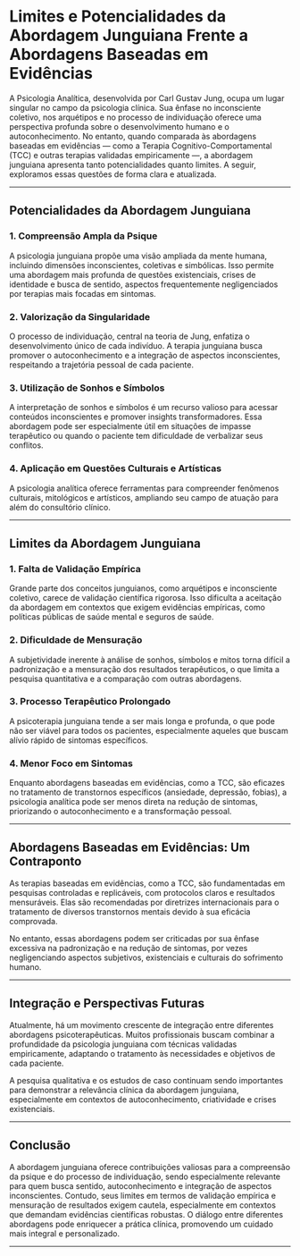 
# Limites e Potencialidades da Abordagem Junguiana Frente a Abordagens Baseadas em Evidências

A Psicologia Analítica, desenvolvida por Carl Gustav Jung, ocupa um lugar singular no campo da psicologia clínica. Sua ênfase no inconsciente coletivo, nos arquétipos e no processo de individuação oferece uma perspectiva profunda sobre o desenvolvimento humano e o autoconhecimento. No entanto, quando comparada às abordagens baseadas em evidências — como a Terapia Cognitivo-Comportamental (TCC) e outras terapias validadas empiricamente —, a abordagem junguiana apresenta tanto potencialidades quanto limites. A seguir, exploramos essas questões de forma clara e atualizada.

---

## Potencialidades da Abordagem Junguiana

### 1. **Compreensão Ampla da Psique**
A psicologia junguiana propõe uma visão ampliada da mente humana, incluindo dimensões inconscientes, coletivas e simbólicas. Isso permite uma abordagem mais profunda de questões existenciais, crises de identidade e busca de sentido, aspectos frequentemente negligenciados por terapias mais focadas em sintomas.

### 2. **Valorização da Singularidade**
O processo de individuação, central na teoria de Jung, enfatiza o desenvolvimento único de cada indivíduo. A terapia junguiana busca promover o autoconhecimento e a integração de aspectos inconscientes, respeitando a trajetória pessoal de cada paciente.

### 3. **Utilização de Sonhos e Símbolos**
A interpretação de sonhos e símbolos é um recurso valioso para acessar conteúdos inconscientes e promover insights transformadores. Essa abordagem pode ser especialmente útil em situações de impasse terapêutico ou quando o paciente tem dificuldade de verbalizar seus conflitos.

### 4. **Aplicação em Questões Culturais e Artísticas**
A psicologia analítica oferece ferramentas para compreender fenômenos culturais, mitológicos e artísticos, ampliando seu campo de atuação para além do consultório clínico.

---

## Limites da Abordagem Junguiana

### 1. **Falta de Validação Empírica**
Grande parte dos conceitos junguianos, como arquétipos e inconsciente coletivo, carece de validação científica rigorosa. Isso dificulta a aceitação da abordagem em contextos que exigem evidências empíricas, como políticas públicas de saúde mental e seguros de saúde.

### 2. **Dificuldade de Mensuração**
A subjetividade inerente à análise de sonhos, símbolos e mitos torna difícil a padronização e a mensuração dos resultados terapêuticos, o que limita a pesquisa quantitativa e a comparação com outras abordagens.

### 3. **Processo Terapêutico Prolongado**
A psicoterapia junguiana tende a ser mais longa e profunda, o que pode não ser viável para todos os pacientes, especialmente aqueles que buscam alívio rápido de sintomas específicos.

### 4. **Menor Foco em Sintomas**
Enquanto abordagens baseadas em evidências, como a TCC, são eficazes no tratamento de transtornos específicos (ansiedade, depressão, fobias), a psicologia analítica pode ser menos direta na redução de sintomas, priorizando o autoconhecimento e a transformação pessoal.

---

## Abordagens Baseadas em Evidências: Um Contraponto

As terapias baseadas em evidências, como a TCC, são fundamentadas em pesquisas controladas e replicáveis, com protocolos claros e resultados mensuráveis. Elas são recomendadas por diretrizes internacionais para o tratamento de diversos transtornos mentais devido à sua eficácia comprovada.

No entanto, essas abordagens podem ser criticadas por sua ênfase excessiva na padronização e na redução de sintomas, por vezes negligenciando aspectos subjetivos, existenciais e culturais do sofrimento humano.

---

## Integração e Perspectivas Futuras

Atualmente, há um movimento crescente de integração entre diferentes abordagens psicoterapêuticas. Muitos profissionais buscam combinar a profundidade da psicologia junguiana com técnicas validadas empiricamente, adaptando o tratamento às necessidades e objetivos de cada paciente.

A pesquisa qualitativa e os estudos de caso continuam sendo importantes para demonstrar a relevância clínica da abordagem junguiana, especialmente em contextos de autoconhecimento, criatividade e crises existenciais.

---

## Conclusão

A abordagem junguiana oferece contribuições valiosas para a compreensão da psique e do processo de individuação, sendo especialmente relevante para quem busca sentido, autoconhecimento e integração de aspectos inconscientes. Contudo, seus limites em termos de validação empírica e mensuração de resultados exigem cautela, especialmente em contextos que demandam evidências científicas robustas. O diálogo entre diferentes abordagens pode enriquecer a prática clínica, promovendo um cuidado mais integral e personalizado.

---
```